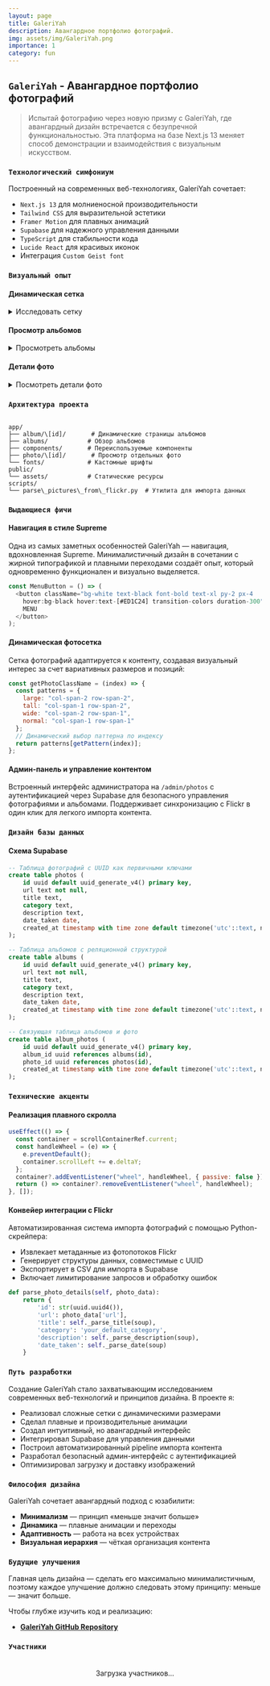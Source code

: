 ```yaml
---
layout: page
title: GaleriYah
description: Авангардное портфолио фотографий.
img: assets/img/GaleriYah.png
importance: 1
category: fun 
---
```


## `GaleriYah` - Авангардное портфолио фотографий

> Испытай фотографию через новую призму с GaleriYah, где авангардный дизайн встречается с безупречной функциональностью. Эта платформа на базе Next.js 13 меняет способ демонстрации и взаимодействия с визуальным искусством.

### `Технологический симфониум`

Построенный на современных веб-технологиях, GaleriYah сочетает:
- `Next.js 13` для молниеносной производительности
- `Tailwind CSS` для выразительной эстетики
- `Framer Motion` для плавных анимаций
- `Supabase` для надежного управления данными
- `TypeScript` для стабильности кода
- `Lucide React` для красивых иконок
- Интеграция `Custom Geist font`

### `Визуальный опыт`

#### Динамическая сетка

<details>
    <summary>Исследовать сетку</summary>
    <div class="row justify-content-center">
        <div class="col-md-8">
            {% include figure.liquid path="assets/img/grid.jpg" title="Dynamic Grid Layout" class="img-fluid rounded z-depth-1" %}
        </div>
    </div>
    <div class="caption">
        Адаптивная сетка с динамическим размером и элегантными hover-эффектами
    </div>
</details>

#### Просмотр альбомов

<details>
    <summary>Просмотреть альбомы</summary>
    <div class="row justify-content-center">
        <div class="col-md-8">
            {% include figure.liquid path="assets/img/albums.jpg" title="Album View" class="img-fluid rounded z-depth-1" %}
        </div>
    </div>
    <div class="caption">
        Горизонтальный скролл альбомов с интуитивной навигацией колесом мыши
    </div>
</details>

#### Детали фото

<details>
    <summary>Посмотреть детали фото</summary>
    <div class="row justify-content-center">
        <div class="col-md-8">
            {% include figure.liquid path="assets/img/photo.jpg" title="Photo Details" class="img-fluid rounded z-depth-1" %}
        </div>
    </div>
    <div class="caption">
        Иммерсивный просмотр фотографий с метаданными и описанием
    </div>
</details>

### `Архитектура проекта`

```

app/
├── album/\[id]/       # Динамические страницы альбомов
├── albums/           # Обзор альбомов
├── components/       # Переиспользуемые компоненты
├── photo/\[id]/       # Просмотр отдельных фото
└── fonts/            # Кастомные шрифты
public/
└── assets/           # Статические ресурсы
scripts/
└── parse\_pictures\_from\_flickr.py  # Утилита для импорта данных

````

### `Выдающиеся фичи`

#### Навигация в стиле Supreme  
Одна из самых заметных особенностей GaleriYah — навигация, вдохновленная Supreme. Минималистичный дизайн в сочетании с жирной типографикой и плавными переходами создаёт опыт, который одновременно функционален и визуально выделяется.  

```javascript
const MenuButton = () => (
  <button className="bg-white text-black font-bold text-xl py-2 px-4 
    hover:bg-black hover:text-[#ED1C24] transition-colors duration-300">
    MENU
  </button>
);
````

#### Динамическая фотосетка

Сетка фотографий адаптируется к контенту, создавая визуальный интерес за счет вариативных размеров и позиций:

```javascript
const getPhotoClassName = (index) => {
  const patterns = {
    large: "col-span-2 row-span-2",
    tall: "col-span-1 row-span-2",
    wide: "col-span-2 row-span-1",
    normal: "col-span-1 row-span-1"
  };
  // Динамический выбор паттерна по индексу
  return patterns[getPattern(index)];
};
```

#### Админ-панель и управление контентом

Встроенный интерфейс администратора на `/admin/photos` с аутентификацией через Supabase для безопасного управления фотографиями и альбомами. Поддерживает синхронизацию с Flickr в один клик для легкого импорта контента.

### `Дизайн базы данных`

#### Схема Supabase

```sql
-- Таблица фотографий с UUID как первичными ключами
create table photos (
    id uuid default uuid_generate_v4() primary key,
    url text not null,
    title text,
    category text,
    description text,
    date_taken date,
    created_at timestamp with time zone default timezone('utc'::text, now())
);

-- Таблица альбомов с реляционной структурой
create table albums (
    id uuid default uuid_generate_v4() primary key,
    url text not null,
    title text,
    category text,
    description text,
    date_taken date,
    created_at timestamp with time zone default timezone('utc'::text, now())
);

-- Связующая таблица альбомов и фото
create table album_photos (
    id uuid default uuid_generate_v4() primary key,
    album_id uuid references albums(id),
    photo_id uuid references photos(id),
    created_at timestamp with time zone default timezone('utc'::text, now())
);
```

### `Технические акценты`

#### Реализация плавного скролла

```javascript
useEffect(() => {
  const container = scrollContainerRef.current;
  const handleWheel = (e) => {
    e.preventDefault();
    container.scrollLeft += e.deltaY;
  };
  container?.addEventListener("wheel", handleWheel, { passive: false });
  return () => container?.removeEventListener("wheel", handleWheel);
}, []);
```

#### Конвейер интеграции с Flickr

Автоматизированная система импорта фотографий с помощью Python-скрейпера:

* Извлекает метаданные из фотопотоков Flickr
* Генерирует структуры данных, совместимые с UUID
* Экспортирует в CSV для импорта в Supabase
* Включает лимитирование запросов и обработку ошибок

```python
def parse_photo_details(self, photo_data):
    return {
        'id': str(uuid.uuid4()),
        'url': photo_data['url'],
        'title': self._parse_title(soup),
        'category': 'your_default_category',
        'description': self._parse_description(soup),
        'date_taken': self._parse_date(soup)
    }
```

### `Путь разработки`

Создание GaleriYah стало захватывающим исследованием современных веб-технологий и принципов дизайна. В проекте я:

* Реализовал сложные сетки с динамическими размерами
* Сделал плавные и производительные анимации
* Создал интуитивный, но авангардный интерфейс
* Интегрировал Supabase для управления данными
* Построил автоматизированный pipeline импорта контента
* Разработал безопасный админ-интерфейс с аутентификацией
* Оптимизировал загрузку и доставку изображений

### `Философия дизайна`

GaleriYah сочетает авангардный подход с юзабилити:

* **Минимализм** — принцип «меньше значит больше»
* **Динамика** — плавные анимации и переходы
* **Адаптивность** — работа на всех устройствах
* **Визуальная иерархия** — чёткая организация контента

### `Будущие улучшения`

Главная цель дизайна — сделать его максимально минималистичным, поэтому каждое улучшение должно следовать этому принципу: меньше — значит больше.

Чтобы глубже изучить код и реализацию:

* **[GaleriYah GitHub Repository](https://github.com/andebugulin/galeriyah)**

### `Участники`

<div id="contributors-list" style="display: flex; flex-wrap: wrap; justify-content: space-around; padding: 20px;">Загрузка участников...</div>

<script>
  async function fetchContributors() {
    const url = 'https://api.github.com/repos/andebugulin/galeriyah/contributors';
    const response = await fetch(url);
    const contributors = await response.json();

    const contributorsHtml = contributors.map(contributor =>
      `<div class="contributor" style="margin: 10px; text-align: center;">
        <img src="${contributor.avatar_url}" alt="${contributor.login}" style="width: 100px; height: 100px; border-radius: 50%; display: block; margin: auto;">
        <p><a href="${contributor.html_url}" target="_blank">${contributor.login}</a></p>
      </div>`
    ).join('');

    document.getElementById('contributors-list').innerHTML = contributorsHtml;
  }

  fetchContributors();
</script>
